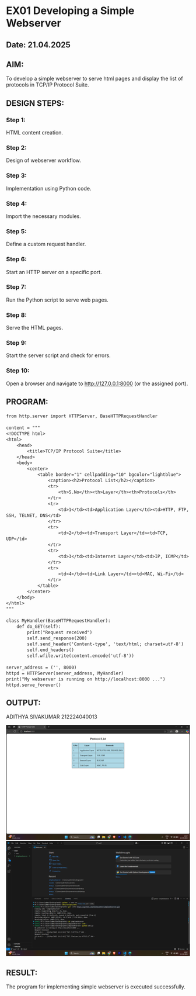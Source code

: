 # EX01 Developing a Simple Webserver
## Date: 21.04.2025

## AIM:
To develop a simple webserver to serve html pages and display the list of protocols in TCP/IP Protocol Suite.

## DESIGN STEPS:
### Step 1: 
HTML content creation.

### Step 2:
Design of webserver workflow.

### Step 3:
Implementation using Python code.

### Step 4:
Import the necessary modules.

### Step 5:
Define a custom request handler.

### Step 6:
Start an HTTP server on a specific port.

### Step 7:
Run the Python script to serve web pages.

### Step 8:
Serve the HTML pages.

### Step 9:
Start the server script and check for errors.

### Step 10:
Open a browser and navigate to http://127.0.0.1:8000 (or the assigned port).

## PROGRAM:

```
from http.server import HTTPServer, BaseHTTPRequestHandler

content = """
<!DOCTYPE html>
<html>
    <head>
        <title>TCP/IP Protocol Suite</title>
    </head>
    <body>
        <center>
            <table border="1" cellpadding="10" bgcolor="lightblue">
                <caption><h2>Protocol List</h2></caption>
                <tr>
                    <th>S.No</th><th>Layer</th><th>Protocols</th>
                </tr>
                <tr>
                    <td>1</td><td>Application Layer</td><td>HTTP, FTP, SSH, TELNET, DNS</td>
                </tr>
                <tr>
                    <td>2</td><td>Transport Layer</td><td>TCP, UDP</td>
                </tr>
                <tr>
                    <td>3</td><td>Internet Layer</td><td>IP, ICMP</td>
                </tr>
                <tr>
                    <td>4</td><td>Link Layer</td><td>MAC, Wi-Fi</td>
                </tr>
            </table>
        </center>
    </body>
</html>
"""

class MyHandler(BaseHTTPRequestHandler):
    def do_GET(self):
        print("Request received")
        self.send_response(200)
        self.send_header('Content-type', 'text/html; charset=utf-8')
        self.end_headers()
        self.wfile.write(content.encode('utf-8'))

server_address = ('', 8000)
httpd = HTTPServer(server_address, MyHandler)
print("My webserver is running on http://localhost:8000 ...")
httpd.serve_forever()
```

## OUTPUT:

ADITHYA SIVAKUMAR 
212224040013

![alt text](<Screenshot (405).png>)
![alt text](<Screenshot (406).png>)

## RESULT:
The program for implementing simple webserver is executed successfully.
